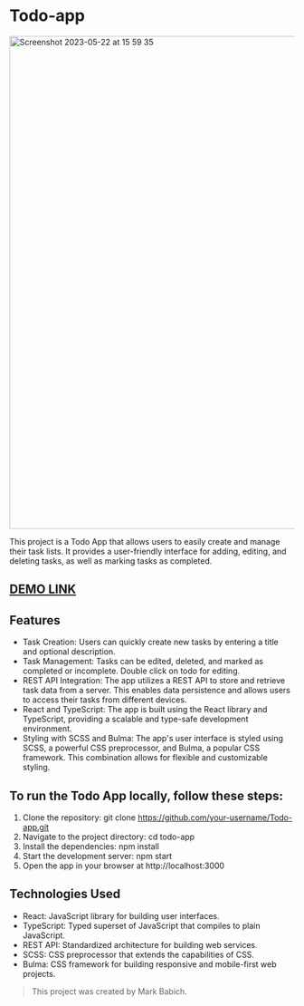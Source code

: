 # Todo-app

<img width="870" alt="Screenshot 2023-05-22 at 15 59 35" src="https://github.com/MarkBabich/Todo-app/assets/110767437/7688fb38-1e9d-494c-93b7-8ff4eee494fe">

This project is a Todo App that allows users to easily create and manage their task lists. It provides a user-friendly interface for adding, editing, and deleting tasks, as well as marking tasks as completed.

## [DEMO LINK](https://MarkBabich.github.io/Todo-app/)

## Features

- Task Creation: Users can quickly create new tasks by entering a title and optional description.
- Task Management: Tasks can be edited, deleted, and marked as completed or incomplete.
Double click on todo for editing.
- REST API Integration: The app utilizes a REST API to store and retrieve task data from a server. This enables data persistence and allows users to access their tasks from different devices.
- React and TypeScript: The app is built using the React library and TypeScript, providing a scalable and type-safe development environment.
- Styling with SCSS and Bulma: The app's user interface is styled using SCSS, a powerful CSS preprocessor, and Bulma, a popular CSS framework. This combination allows for flexible and customizable styling.

## To run the Todo App locally, follow these steps:

1. Clone the repository: git clone https://github.com/your-username/Todo-app.git
2. Navigate to the project directory: cd todo-app
3. Install the dependencies: npm install
4. Start the development server: npm start
5. Open the app in your browser at http://localhost:3000

## Technologies Used
- React: JavaScript library for building user interfaces.
- TypeScript: Typed superset of JavaScript that compiles to plain JavaScript.
- REST API: Standardized architecture for building web services.
- SCSS: CSS preprocessor that extends the capabilities of CSS.
- Bulma: CSS framework for building responsive and mobile-first web projects.

> This project was created by Mark Babich.
